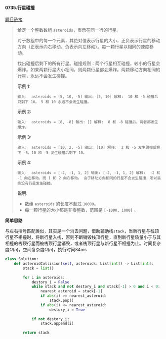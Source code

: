 #### 0735.行星碰撞

[题目链接](https://leetcode-cn.com/problems/asteroid-collision)

>给定一个整数数组 `asteroids`，表示在同一行的行星。
>
>对于数组中的每一个元素，其绝对值表示行星的大小，正负表示行星的移动方向（正表示向右移动，负表示向左移动）。每一颗行星以相同的速度移动。
>
>找出碰撞后剩下的所有行星。碰撞规则：两个行星相互碰撞，较小的行星会爆炸。如果两颗行星大小相同，则两颗行星都会爆炸。两颗移动方向相同的行星，永远不会发生碰撞。
>
>**示例 1:**
>
>`
>输入: 
>asteroids = [5, 10, -5]
>输出: [5, 10]
>解释: 
>10 和 -5 碰撞后只剩下 10。 5 和 10 永远不会发生碰撞。
>`
>
>**示例 2:**
>
>`
>输入: 
>asteroids = [8, -8]
>输出: []
>解释: 
>8 和 -8 碰撞后，两者都发生爆炸。
>`
>
>**示例 3:**
>
>`
>输入: 
>asteroids = [10, 2, -5]
>输出: [10]
>解释: 
>2 和 -5 发生碰撞后剩下 -5。10 和 -5 发生碰撞后剩下 10。
>`
>
>**示例 4:**
>
>`
>输入: 
>asteroids = [-2, -1, 1, 2]
>输出: [-2, -1, 1, 2]
>解释: 
>-2 和 -1 向左移动，而 1 和 2 向右移动。
>由于移动方向相同的行星不会发生碰撞，所以最终没有行星发生碰撞。
>`
>
>**说明:**
>
>- 数组 `asteroids` 的长度不超过 `10000`。
>- 每一颗行星的大小都是非零整数，范围是 `[-1000, 1000]` 。

**简单思路**

与左右括号匹配类似，其实是一个消去问题，借助辅助栈`stack`，当新行星与栈顶行星不相撞时，将新行星入栈，否则不断销毁栈顶行星，直到新行星质量小于与其相撞的栈顶行星而被栈顶行星销毁，或者栈顶行星与新行星不相撞为止。时间复杂度$O(n)$，空间复杂度$O(n)$，执行时间84ms

```python
class Solution:
    def asteroidCollision(self, asteroids: List[int]) -> List[int]:
        stack = list()
        
        for i in asteroids:
            destory_i = False
            while stack and not destory_i and stack[-1] > 0 and i < 0:
                nearest_asteroid = stack[-1]
                if abs(i) >= nearest_asteroid:
                    stack.pop()
                if abs(i) <= nearest_asteroid:
                    destory_i = True
                
            if not destory_i:
                stack.append(i)
        
        return stack
```

